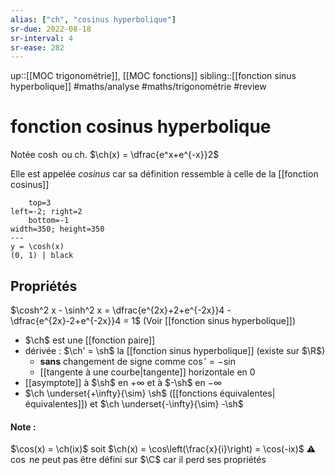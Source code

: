 ```yaml
---
alias: ["ch", "cosinus hyperbolique"]
sr-due: 2022-08-18
sr-interval: 4
sr-ease: 282
---
```

up::[[MOC trigonométrie]], [[MOC fonctions]]
sibling::[[fonction sinus hyperbolique]]
#maths/analyse #maths/trigonométrie #review 
# fonction cosinus hyperbolique
Notée $\cosh$ ou $\text{ch}$.
$\ch(x) = \dfrac{e^x+e^{-x}}2$

Elle est appelée _cosinus_ car sa définition ressemble à celle de la [[fonction cosinus]]

```desmos-graph
    top=3
left=-2; right=2
    bottom=-1
width=350; height=350
---
y = \cosh(x)
(0, 1) | black
```

## Propriétés
$\cosh^2 x - \sinh^2 x = \dfrac{e^{2x}+2+e^{-2x}}4 - \dfrac{e^{2x}-2+e^{-2x}}4 = 1$
(Voir [[fonction sinus hyperbolique]])

 - $\ch$ est une [[fonction paire]]
 - dérivée : $\ch' = \sh$ la [[fonction sinus hyperbolique]] (existe sur $\R$)
     - **sans** changement de signe comme $\cos' = -\sin$
     - [[tangente à une courbe|tangente]] horizontale en $0$
 - [[asymptote]] à $\sh$ en $+\infty$ et à $-\sh$ en $-\infty$
 - $\ch \underset{+\infty}{\sim} \sh$ ([[fonctions équivalentes|équivalentes]]) et $\ch \underset{-\infty}{\sim} -\sh$


#### Note :
$\cos(x) = \ch(ix)$ soit $\ch(x) = \cos\left(\frac{x}{i}\right) = \cos(-ix)$
⚠️ $\cos$ ne peut pas être défini sur $\C$ car il perd ses propriétés
